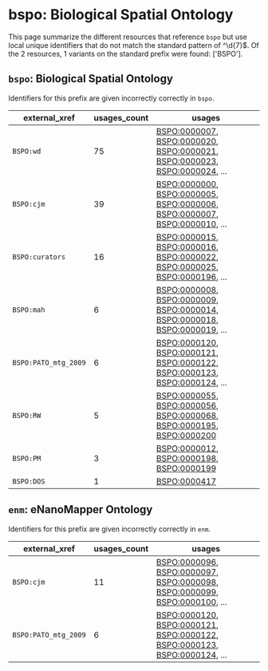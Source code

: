 # bspo: Biological Spatial Ontology

This page summarize the different resources that reference `bspo`
but use local unique identifiers that do not match the standard pattern of
^\d{7}$. Of the 2 resources,
1 variants on the standard prefix were found: ['BSPO'].

## `bspo`: Biological Spatial Ontology

Identifiers for this prefix are given incorrectly correctly in `bspo`.

| external_xref        |   usages_count | usages                                                                                                                                                                                                                                                                       |
|----------------------|----------------|------------------------------------------------------------------------------------------------------------------------------------------------------------------------------------------------------------------------------------------------------------------------------|
| `BSPO:wd`            |             75 | [BSPO:0000007](https://bioregistry.io/BSPO:0000007), [BSPO:0000020](https://bioregistry.io/BSPO:0000020), [BSPO:0000021](https://bioregistry.io/BSPO:0000021), [BSPO:0000023](https://bioregistry.io/BSPO:0000023), [BSPO:0000024](https://bioregistry.io/BSPO:0000024), ... |
| `BSPO:cjm`           |             39 | [BSPO:0000000](https://bioregistry.io/BSPO:0000000), [BSPO:0000005](https://bioregistry.io/BSPO:0000005), [BSPO:0000006](https://bioregistry.io/BSPO:0000006), [BSPO:0000007](https://bioregistry.io/BSPO:0000007), [BSPO:0000010](https://bioregistry.io/BSPO:0000010), ... |
| `BSPO:curators`      |             16 | [BSPO:0000015](https://bioregistry.io/BSPO:0000015), [BSPO:0000016](https://bioregistry.io/BSPO:0000016), [BSPO:0000022](https://bioregistry.io/BSPO:0000022), [BSPO:0000025](https://bioregistry.io/BSPO:0000025), [BSPO:0000196](https://bioregistry.io/BSPO:0000196), ... |
| `BSPO:mah`           |              6 | [BSPO:0000008](https://bioregistry.io/BSPO:0000008), [BSPO:0000009](https://bioregistry.io/BSPO:0000009), [BSPO:0000014](https://bioregistry.io/BSPO:0000014), [BSPO:0000018](https://bioregistry.io/BSPO:0000018), [BSPO:0000019](https://bioregistry.io/BSPO:0000019), ... |
| `BSPO:PATO_mtg_2009` |              6 | [BSPO:0000120](https://bioregistry.io/BSPO:0000120), [BSPO:0000121](https://bioregistry.io/BSPO:0000121), [BSPO:0000122](https://bioregistry.io/BSPO:0000122), [BSPO:0000123](https://bioregistry.io/BSPO:0000123), [BSPO:0000124](https://bioregistry.io/BSPO:0000124), ... |
| `BSPO:RW`            |              5 | [BSPO:0000055](https://bioregistry.io/BSPO:0000055), [BSPO:0000056](https://bioregistry.io/BSPO:0000056), [BSPO:0000068](https://bioregistry.io/BSPO:0000068), [BSPO:0000195](https://bioregistry.io/BSPO:0000195), [BSPO:0000200](https://bioregistry.io/BSPO:0000200)      |
| `BSPO:PM`            |              3 | [BSPO:0000012](https://bioregistry.io/BSPO:0000012), [BSPO:0000198](https://bioregistry.io/BSPO:0000198), [BSPO:0000199](https://bioregistry.io/BSPO:0000199)                                                                                                                |
| `BSPO:DOS`           |              1 | [BSPO:0000417](https://bioregistry.io/BSPO:0000417)                                                                                                                                                                                                                          |

## `enm`: eNanoMapper Ontology

Identifiers for this prefix are given incorrectly correctly in `enm`.

| external_xref        |   usages_count | usages                                                                                                                                                                                                                                                                       |
|----------------------|----------------|------------------------------------------------------------------------------------------------------------------------------------------------------------------------------------------------------------------------------------------------------------------------------|
| `BSPO:cjm`           |             11 | [BSPO:0000096](https://bioregistry.io/BSPO:0000096), [BSPO:0000097](https://bioregistry.io/BSPO:0000097), [BSPO:0000098](https://bioregistry.io/BSPO:0000098), [BSPO:0000099](https://bioregistry.io/BSPO:0000099), [BSPO:0000100](https://bioregistry.io/BSPO:0000100), ... |
| `BSPO:PATO_mtg_2009` |              6 | [BSPO:0000120](https://bioregistry.io/BSPO:0000120), [BSPO:0000121](https://bioregistry.io/BSPO:0000121), [BSPO:0000122](https://bioregistry.io/BSPO:0000122), [BSPO:0000123](https://bioregistry.io/BSPO:0000123), [BSPO:0000124](https://bioregistry.io/BSPO:0000124), ... |

